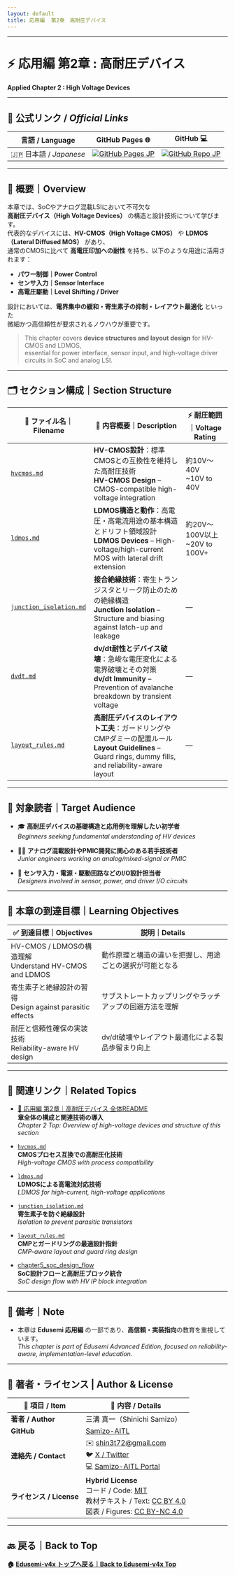 ```yaml
---
layout: default
title: 応用編  第2章　高耐圧デバイス 
---
```


---

# ⚡ 応用編 第2章 : 高耐圧デバイス
**Applied Chapter 2 : High Voltage Devices**

---

## 🔗 公式リンク / *Official Links*

| 言語 / Language | GitHub Pages 🌐 | GitHub 💻 |
|-----------------|----------------|-----------|
| 🇯🇵 日本語 / *Japanese* | [![GitHub Pages JP](https://img.shields.io/badge/GitHub%20Pages-日本語版-brightgreen?logo=github)](https://samizo-aitl.github.io/Edusemi-v4x/d_chapter2_high_voltage_devices/) | [![GitHub Repo JP](https://img.shields.io/badge/GitHub-日本語版-blue?logo=github)](https://github.com/Samizo-AITL/Edusemi-v4x/tree/main/d_chapter2_high_voltage_devices) |

---

## 📘 概要｜Overview

本章では、SoCやアナログ混載LSIにおいて不可欠な  
**高耐圧デバイス（High Voltage Devices）** の構造と設計技術について学びます。  
代表的なデバイスには、**HV-CMOS（High Voltage CMOS）** や **LDMOS（Lateral Diffused MOS）** があり、  
通常のCMOSに比べて **高電圧印加への耐性** を持ち、以下のような用途に活用されます：

- **パワー制御｜Power Control**
- **センサ入力｜Sensor Interface**
- **高電圧駆動｜Level Shifting / Driver**

設計においては、**電界集中の緩和・寄生素子の抑制・レイアウト最適化** といった  
微細かつ高信頼性が要求されるノウハウが重要です。

> This chapter covers **device structures and layout design** for HV-CMOS and LDMOS,  
> essential for power interface, sensor input, and high-voltage driver circuits in SoC and analog LSI.

---

## 🗂️ セクション構成｜Section Structure

| 📄 ファイル名｜Filename | 📘 内容概要｜Description | ⚡ 耐圧範囲｜Voltage Rating |
|----------------------------|-------------------------------------------------------------|---------------------------|
| [`hvcmos.md`](./hvcmos.md) | **HV-CMOS設計**：標準CMOSとの互換性を維持した高耐圧技術<br>**HV-CMOS Design** – CMOS-compatible high-voltage integration | 約10V〜40V<br>~10V to 40V |
| [`ldmos.md`](./ldmos.md) | **LDMOS構造と動作**：高電圧・高電流用途の基本構造とドリフト領域設計<br>**LDMOS Devices** – High-voltage/high-current MOS with lateral drift extension | 約20V〜100V以上<br>~20V to 100V+ |
| [`junction_isolation.md`](./junction_isolation.md) | **接合絶縁技術**：寄生トランジスタとリーク防止のための絶縁構造<br>**Junction Isolation** – Structure and biasing against latch-up and leakage | ― |
| [`dvdt.md`](./dvdt.md) | **dv/dt耐性とデバイス破壊**：急峻な電圧変化による電界破壊とその対策<br>**dv/dt Immunity** – Prevention of avalanche breakdown by transient voltage | ― |
| [`layout_rules.md`](./layout_rules.md) | **高耐圧デバイスのレイアウト工夫**：ガードリングやCMPダミーの配置ルール<br>**Layout Guidelines** – Guard rings, dummy fills, and reliability-aware layout | ― |

---

## 🎯 対象読者｜Target Audience

- 🎓 **高耐圧デバイスの基礎構造と応用例を理解したい初学者**  
  *Beginners seeking fundamental understanding of HV devices*

- 👨‍🔧 **アナログ混載設計やPMIC開発に関心のある若手技術者**  
  *Junior engineers working on analog/mixed-signal or PMIC*

- 🔌 **センサ入力・電源・駆動回路などのI/O設計担当者**  
  *Designers involved in sensor, power, and driver I/O circuits*

---

## 🎯 本章の到達目標｜Learning Objectives

| ✅ 到達目標｜Objectives | 説明｜Details |
|---------------------------|----------------|
| HV-CMOS / LDMOSの構造理解<br>Understand HV-CMOS and LDMOS | 動作原理と構造の違いを把握し、用途ごとの選択が可能となる |
| 寄生素子と絶縁設計の習得<br>Design against parasitic effects | サブストレートカップリングやラッチアップの回避方法を理解 |
| 耐圧と信頼性確保の実装技術<br>Reliability-aware HV design | dv/dt破壊やレイアウト最適化による製品歩留まり向上 |

---

## 🔗 関連リンク｜Related Topics

- [📘 応用編 第2章｜高耐圧デバイス 全体README](../d_chapter2_high_voltage_devices/README.md)  
  **章全体の構成と関連技術の導入**  
  *Chapter 2 Top: Overview of high-voltage devices and structure of this section*

- [`hvcmos.md`](./hvcmos.md)  
  **CMOSプロセス互換での高耐圧化技術**  
  *High-voltage CMOS with process compatibility*

- [`ldmos.md`](./ldmos.md)  
  **LDMOSによる高電流対応技術**  
  *LDMOS for high-current, high-voltage applications*

- [`junction_isolation.md`](./junction_isolation.md)  
  **寄生素子を防ぐ絶縁設計**  
  *Isolation to prevent parasitic transistors*

- [`layout_rules.md`](./layout_rules.md)  
  **CMPとガードリングの最適設計指針**  
  *CMP-aware layout and guard ring design*

- [chapter5_soc_design_flow](../chapter5_soc_design_flow/)  
  **SoC設計フローと高耐圧ブロック統合**  
  *SoC design flow with HV IP block integration*

---

## 🏁 備考｜Note

- 本章は **Edusemi 応用編** の一部であり、**高信頼・実装指向**の教育を重視しています。  
  *This chapter is part of Edusemi Advanced Edition, focused on reliability-aware, implementation-level education.*

---

## 👤 **著者・ライセンス | Author & License**

| 📌 項目 / Item | 📄 内容 / Details |
|------|------|
| **著者 / Author** | 三溝 真一（Shinichi Samizo） |
| **GitHub** | [Samizo-AITL](https://github.com/Samizo-AITL) |
| **連絡先 / Contact** | ✉️ [shin3t72@gmail.com](mailto:shin3t72@gmail.com)<br>🐦 [X / Twitter](https://x.com/shin3t72)<br>💻 [Samizo-AITL Portal](https://samizo-aitl.github.io/) |
| **ライセンス / License** | **Hybrid License**<br>コード / Code: [MIT](https://opensource.org/licenses/MIT)<br>教材テキスト / Text: [CC BY 4.0](https://creativecommons.org/licenses/by/4.0/)<br>図表 / Figures: [CC BY-NC 4.0](https://creativecommons.org/licenses/by-nc/4.0/) |

---

## 🔙 戻る｜Back to Top
**🏠 [Edusemi-v4x トップへ戻る｜Back to Edusemi-v4x Top](../README.md)**

